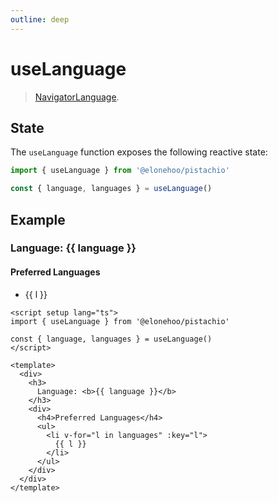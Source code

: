 ```yaml
---
outline: deep
---
```


<script setup lang="ts">
import { useLanguage } from '@elonehoo/pistachio'

const { language, languages } = useLanguage()
</script>

# useLanguage

> [NavigatorLanguage](https://developer.mozilla.org/en-US/docs/Web/API/Navigator).

## State

The `useLanguage` function exposes the following reactive state:

```typescript
import { useLanguage } from '@elonehoo/pistachio'

const { language, languages } = useLanguage()
```

## Example

<div>
  <h3>
    Language: <b>{{ language }}</b>
  </h3>
  <div>
    <h4>Preferred Languages</h4>
    <ul>
      <li v-for="l in languages" :key="l">
        {{ l }}
      </li>
    </ul>
  </div>
</div>

```vue
<script setup lang="ts">
import { useLanguage } from '@elonehoo/pistachio'

const { language, languages } = useLanguage()
</script>

<template>
  <div>
    <h3>
      Language: <b>{{ language }}</b>
    </h3>
    <div>
      <h4>Preferred Languages</h4>
      <ul>
        <li v-for="l in languages" :key="l">
          {{ l }}
        </li>
      </ul>
    </div>
  </div>
</template>
```

